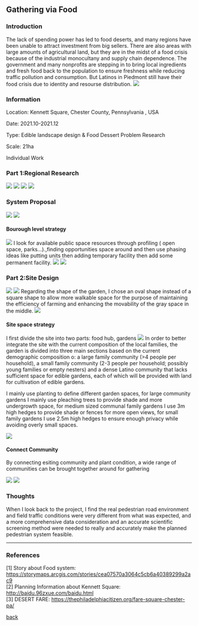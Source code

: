 
## Gathering via Food

### Introduction

The lack of spending power has led to food deserts, and many regions have been unable to attract investment from big sellers. There are also areas with large amounts of agricultural land, but they are in the midst of a food crisis because of the industrial monocultany and supply chain dependence. The government and many nonprofits are stepping in to bring local ingredients and fresh food back to the population to ensure freshness while reducing traffic pollution and consumption. But Latinos in Piedmont still have their food crisis due to identity and resourse distribution.
<img src="images/food/1.jpg?raw=true"/>

### Information

Location: Kennett Square, Chester County, Pennsylvania , USA

Date: 2021.10-2021.12

Type: Edible landscape design & Food Dessert Problem Research

Scale: 21ha

Individual Work

### Part 1:Regional Research

<img src="images/food/116.jpg?raw=false"/>
<img src="images/food/1.png.jpg?raw=true"/>
<img src="images/food/117.jpg?raw=true"/>

<img src="images/food/1.png.jpg?raw=true"/>

### System Proposal

<img src="images/food/118.jpg?raw=false"/>
<img src="images/food/1.png.jpg?raw=true"/>

####   Bourough level strategy
<img src="images/food/1191.jpg?raw=true"/>
I look for available public space resources through profiling  ( open space, parks...).,finding opportunities space around and then use phasing ideas like putting units then adding temporary facility then add some permanent facility.

<img src="images/food/1.png.jpg?raw=true"/>
<img src="images/food/1.png.jpg?raw=true"/>

### Part 2:Site Design
<img src="images/food/120.jpg?raw=true"/>

<img src="images/food/BLANK.jpg?raw=true"/>
Regarding the shape of the garden, I chose an oval shape instead of a square shape to allow more walkable space for the purpose of maintaining the efficiency of farming and enhancing the movability of the gray space in the middle.

<img src="images/food/1.png.jpg?raw=true"/>

####   Site space strategy
I first divide the site into two parts: food hub, gardens 
<img src="images/food/122.jpg?raw=true"/>
In order to better integrate the site with the current composition of the local families, the garden is divided into three main sections based on the current demographic composition o: a large family community (>4 people per household), a small family community (2-3 people per household; possibly young families or empty nesters) and a dense Latino community that lacks sufficient space for edible gardens, each of which will be provided with land for cultivation of edible gardens.

I mainly use planting to define different garden spaces, for large community gardens I mainly use pleaching trees to provide shade and more undergrowth space, for medium sized communal family gardens I use 3m high hedges to provide shade or fences for more open views, for small family gardens I use 2.5m high hedges to ensure enough privacy while avoiding overly small spaces.

<img src="images/food/1.png.jpg?raw=true"/>

#### Connect Community
By connecting esiting community and plant condition, a wide range of communities can be brought together around for gathering

<img src="images/food/food_52.jpg?raw=true"/>
<img src="images/food/123.jpg?raw=true"/>


### Thoughts

When I look back to the project, I find the real pedestrian road environment and field traffic conditions were very different from what was expected, and a more comprehensive data consideration and an accurate scientific screening method were needed to really and accurately make the planned pedestrian system feasible.


___

### References

[1] Story about Food system: https://storymaps.arcgis.com/stories/cea07570a3064c5cb6a40389299a2ac9
<br>[2] Planning Information about Kennett Square: http://baidu.96zxue.com/baidu.html
<br>[3] DESERT FARE:
https://thephiladelphiacitizen.org/fare-square-chester-pa/

[back](https://xingezhang.netlify.app/)
